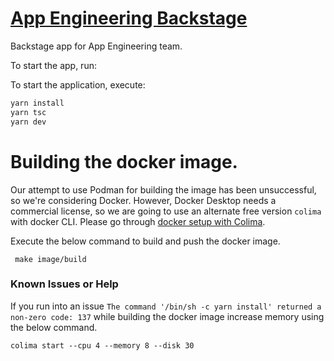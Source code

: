 # [App Engineering Backstage](https://github.com/RHEcosystemAppEng/app-eng-backstage)

Backstage app for App Engineering team.

To start the app, run:

To start the application, execute:
```sh
yarn install
yarn tsc
yarn dev
```

# Building the docker image.

Our attempt to use Podman for building the image has been unsuccessful, so we're considering Docker. However, Docker Desktop needs a commercial license, so we are going to use an alternate free version `colima` with docker CLI. Please go through [docker setup with Colima](https://dev.to/elliotalexander/how-to-use-docker-without-docker-desktop-on-macos-217m).



Execute the below command to build and push the docker image.

```shell
 make image/build 

```

### Known Issues or Help
If you run into an issue ```The command '/bin/sh -c yarn install' returned a non-zero code: 137``` while building the docker image increase memory using the below command. 
```shell
colima start --cpu 4 --memory 8 --disk 30
```
